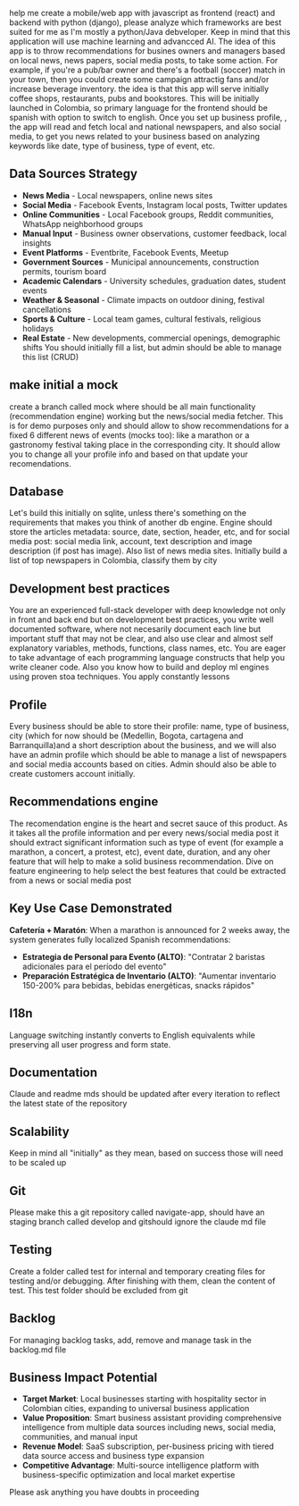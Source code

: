 help me create a mobile/web app with javascript as frontend (react) and backend with python (django), please analyze which frameworks are best suited for me as I'm mostly a python/Java debveloper. Keep in mind that this application will use machine learning and advancced AI. The idea of this app is to throw recommendations for busines owners and managers based on local news, news papers, social media posts, to take some action. For example, if you're a pub/bar owner and there's a football (soccer) match in your town, then you could create some campaign attractig fans and/or increase beverage inventory.
the idea is that this app will serve initially coffee shops, restaurants, pubs and bookstores. This will be initially launched in Colombia, so primary language for the frontend should be spanish with option to switch to english. Once you set up business profile, , the app will read and fetch local and national newspapers, and also social media, to get you news related to your business based on analyzing keywords like date, type of business, type of event, etc.

## Data Sources Strategy
- **News Media** - Local newspapers, online news sites
- **Social Media** - Facebook Events, Instagram local posts, Twitter updates  
- **Online Communities** - Local Facebook groups, Reddit communities, WhatsApp neighborhood groups
- **Manual Input** - Business owner observations, customer feedback, local insights
- **Event Platforms** - Eventbrite, Facebook Events, Meetup
- **Government Sources** - Municipal announcements, construction permits, tourism board
- **Academic Calendars** - University schedules, graduation dates, student events
- **Weather & Seasonal** - Climate impacts on outdoor dining, festival cancellations
- **Sports & Culture** - Local team games, cultural festivals, religious holidays
- **Real Estate** - New developments, commercial openings, demographic shifts
You should initially fill a list, but admin should be able to manage this list (CRUD)

## make initial a mock
create a branch called mock where should be all main functionality (recommendation engine) working but the news/social media fetcher. This is for demo purposes only and should allow to show recommendations for a fixed 6 different news of events (mocks too): like a marathon or a gastronomy festival taking place in the corresponding city. It should allow you to change all your profile info and based on that update your recomendations.

## Database
Let's build this initially on sqlite, unless there's something on the requirements that makes you think of another db engine. Engine should store the articles metadata: source, date, section, header, etc, and for social media post: social media link, account, text description and image description (if post has image). Also list of news media sites. Initially build a list of top newspapers in Colombia, classify them by city

## Development best practices
You are an experienced full-stack developer with deep knowledge not only in front and back end but on development best practices, you write well documented software, where not necesarily document each line but important stuff that may not be clear, and also use clear and almost self explanatory variables, methods, functions, class names, etc. You are eager to take advantage of each programming language constructs that help you write cleaner code. Also you know how to build and deploy ml engines using proven stoa techniques. You apply constantly lessons 


## Profile
Every business should be able to store their profile: name, type of business, city (which for now should be (Medellin, Bogota, cartagena and Barranquilla)and a short description about the business, and we will also have an admin profile which should be able to manage a list of newspapers and social media accounts based on cities. Admin should also be able to create customers account initially. 

## Recommendations engine
The recomendation engine is the heart and secret sauce of this product. As it takes all the profile information and per every news/social media post it should extract significant information such as type of event (for example a marathon, a concert, a protest, etc), event date, duration, and any oher feature that will help to make a solid business recommendation. Dive on feature engineering to help select the best features that could be extracted from a news or social media post

## Key Use Case Demonstrated
**Cafetería + Maratón**: When a marathon is announced for 2 weeks away, the system generates fully localized Spanish recommendations:
- **Estrategia de Personal para Evento (ALTO)**: "Contratar 2 baristas adicionales para el período del evento"
- **Preparación Estratégica de Inventario (ALTO)**: "Aumentar inventario 150-200% para bebidas, bebidas energéticas, snacks rápidos"

## I18n
Language switching instantly converts to English equivalents while preserving all user progress and form state.

## Documentation
Claude and readme mds should be updated after every iteration to reflect the latest state of the repository

## Scalability
Keep in mind all "initially" as they mean, based on success those will need to be scaled up


## Git
Please make this a git repository called navigate-app, should have an staging branch called develop and gitshould ignore the claude md file

## Testing
Create a folder called test for internal and temporary creating files for testing and/or debugging. After finishing with them, clean the content of test. This test folder should be excluded from git

## Backlog
For managing backlog tasks, add, remove and manage task in the backlog.md file

## Business Impact Potential
- **Target Market**: Local businesses starting with hospitality sector in Colombian cities, expanding to universal business application
- **Value Proposition**: Smart business assistant providing comprehensive intelligence from multiple data sources including news, social media, communities, and manual input
- **Revenue Model**: SaaS subscription, per-business pricing with tiered data source access and business type expansion
- **Competitive Advantage**: Multi-source intelligence platform with business-specific optimization and local market expertise

Please ask anything you have doubts in proceeding
